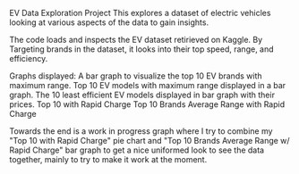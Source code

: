 EV Data Exploration Project
This explores a dataset of electric vehicles looking at various aspects of the data to gain insights.

The code loads and inspects the EV dataset retirieved on Kaggle. By Targeting brands in the dataset, it looks into their top speed, range, and efficiency.

Graphs displayed:
A bar graph to visualize the top 10 EV brands with maximum range.
Top 10 EV models with  maximum range displayed in a bar graph.
The 10 least efficient EV models displayed in bar graph with their prices.
Top 10 with Rapid Charge
Top 10 Brands Average Range with Rapid Charge

Towards the end is a work in progress graph where I try to combine my "Top 10 with Rapid Charge" pie chart and "Top 10 Brands Average Range w/ Rapid Charge" bar graph to get a nice uniformed look to see the data together, mainly to try to make it work at the moment. 
